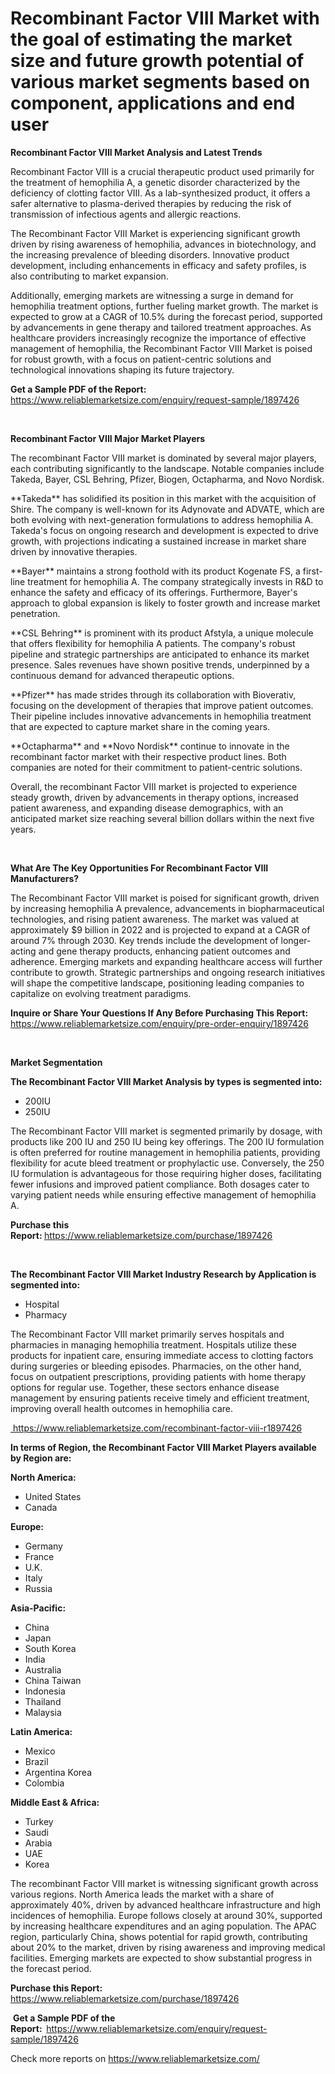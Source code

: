 <p><h1>Recombinant Factor VIII Market with the goal of estimating the market size and future growth potential of various market segments based on component, applications and end user</h1></p><p><strong>Recombinant Factor VIII Market Analysis and Latest Trends</strong></p>
<p><p>Recombinant Factor VIII is a crucial therapeutic product used primarily for the treatment of hemophilia A, a genetic disorder characterized by the deficiency of clotting factor VIII. As a lab-synthesized product, it offers a safer alternative to plasma-derived therapies by reducing the risk of transmission of infectious agents and allergic reactions. </p><p>The Recombinant Factor VIII Market is experiencing significant growth driven by rising awareness of hemophilia, advances in biotechnology, and the increasing prevalence of bleeding disorders. Innovative product development, including enhancements in efficacy and safety profiles, is also contributing to market expansion. </p><p>Additionally, emerging markets are witnessing a surge in demand for hemophilia treatment options, further fueling market growth. The market is expected to grow at a CAGR of 10.5% during the forecast period, supported by advancements in gene therapy and tailored treatment approaches. As healthcare providers increasingly recognize the importance of effective management of hemophilia, the Recombinant Factor VIII Market is poised for robust growth, with a focus on patient-centric solutions and technological innovations shaping its future trajectory.</p></p>
<p><strong>Get a Sample PDF of the Report:&nbsp;</strong> <a href="https://www.reliablemarketsize.com/enquiry/request-sample/1897426?utm_campaign=2445&utm_medium=2&utm_source=Github&utm_content=ia&utm_term=08032025&utm_id=recombinant-factor-viii">https://www.reliablemarketsize.com/enquiry/request-sample/1897426</a></p>
<p>&nbsp;</p>
<p><strong>Recombinant Factor VIII Major Market Players</strong></p>
<p><p>The recombinant Factor VIII market is dominated by several major players, each contributing significantly to the landscape. Notable companies include Takeda, Bayer, CSL Behring, Pfizer, Biogen, Octapharma, and Novo Nordisk.</p><p>**Takeda** has solidified its position in this market with the acquisition of Shire. The company is well-known for its Adynovate and ADVATE, which are both evolving with next-generation formulations to address hemophilia A. Takeda's focus on ongoing research and development is expected to drive growth, with projections indicating a sustained increase in market share driven by innovative therapies.</p><p>**Bayer** maintains a strong foothold with its product Kogenate FS, a first-line treatment for hemophilia A. The company strategically invests in R&D to enhance the safety and efficacy of its offerings. Furthermore, Bayer's approach to global expansion is likely to foster growth and increase market penetration.</p><p>**CSL Behring** is prominent with its product Afstyla, a unique molecule that offers flexibility for hemophilia A patients. The company's robust pipeline and strategic partnerships are anticipated to enhance its market presence. Sales revenues have shown positive trends, underpinned by a continuous demand for advanced therapeutic options.</p><p>**Pfizer** has made strides through its collaboration with Bioverativ, focusing on the development of therapies that improve patient outcomes. Their pipeline includes innovative advancements in hemophilia treatment that are expected to capture market share in the coming years.</p><p>**Octapharma** and **Novo Nordisk** continue to innovate in the recombinant factor market with their respective product lines. Both companies are noted for their commitment to patient-centric solutions.</p><p>Overall, the recombinant Factor VIII market is projected to experience steady growth, driven by advancements in therapy options, increased patient awareness, and expanding disease demographics, with an anticipated market size reaching several billion dollars within the next five years.</p></p>
<p>&nbsp;</p>
<p><strong>What Are The Key Opportunities For Recombinant Factor VIII Manufacturers?</strong></p>
<p><p>The Recombinant Factor VIII market is poised for significant growth, driven by increasing hemophilia A prevalence, advancements in biopharmaceutical technologies, and rising patient awareness. The market was valued at approximately $9 billion in 2022 and is projected to expand at a CAGR of around 7% through 2030. Key trends include the development of longer-acting and gene therapy products, enhancing patient outcomes and adherence. Emerging markets and expanding healthcare access will further contribute to growth. Strategic partnerships and ongoing research initiatives will shape the competitive landscape, positioning leading companies to capitalize on evolving treatment paradigms.</p></p>
<p><strong>Inquire or Share Your Questions If Any Before Purchasing This Report:</strong> <a href="https://www.reliablemarketsize.com/enquiry/pre-order-enquiry/1897426?utm_campaign=2445&utm_medium=2&utm_source=Github&utm_content=ia&utm_term=08032025&utm_id=recombinant-factor-viii">https://www.reliablemarketsize.com/enquiry/pre-order-enquiry/1897426</a></p>
<p>&nbsp;</p>
<p><strong>Market Segmentation</strong></p>
<p><strong>The Recombinant Factor VIII Market Analysis by types is segmented into:</strong></p>
<p><ul><li>200IU</li><li>250IU</li></ul></p>
<p><p>The Recombinant Factor VIII market is segmented primarily by dosage, with products like 200 IU and 250 IU being key offerings. The 200 IU formulation is often preferred for routine management in hemophilia patients, providing flexibility for acute bleed treatment or prophylactic use. Conversely, the 250 IU formulation is advantageous for those requiring higher doses, facilitating fewer infusions and improved patient compliance. Both dosages cater to varying patient needs while ensuring effective management of hemophilia A.</p></p>
<p><strong>Purchase this Report:&nbsp;</strong><a href="https://www.reliablemarketsize.com/purchase/1897426?utm_campaign=2445&utm_medium=2&utm_source=Github&utm_content=ia&utm_term=08032025&utm_id=recombinant-factor-viii">https://www.reliablemarketsize.com/purchase/1897426</a></p>
<p>&nbsp;</p>
<p><strong>The Recombinant Factor VIII Market Industry Research by Application is segmented into:</strong></p>
<p><ul><li>Hospital</li><li>Pharmacy</li></ul></p>
<p><p>The Recombinant Factor VIII market primarily serves hospitals and pharmacies in managing hemophilia treatment. Hospitals utilize these products for inpatient care, ensuring immediate access to clotting factors during surgeries or bleeding episodes. Pharmacies, on the other hand, focus on outpatient prescriptions, providing patients with home therapy options for regular use. Together, these sectors enhance disease management by ensuring patients receive timely and efficient treatment, improving overall health outcomes in hemophilia care.</p></p>
<p><a href="https://www.reliablemarketsize.com/recombinant-factor-viii-r1897426?utm_campaign=2445&utm_medium=2&utm_source=Github&utm_content=ia&utm_term=08032025&utm_id=recombinant-factor-viii">&nbsp;https://www.reliablemarketsize.com/recombinant-factor-viii-r1897426</a></p>
<p><strong>In terms of Region, the Recombinant Factor VIII Market Players available by Region are:</strong></p>
<p>
    <p> <strong> North America: </strong>
        <ul>
            <li>United States</li>
            <li>Canada</li>
        </ul>
        </p> 
    <p> <strong> Europe: </strong>
        <ul>
            <li>Germany</li>
            <li>France</li>
            <li>U.K.</li>
            <li>Italy</li>
            <li>Russia</li>
        </ul>
        </p> 
    <p> <strong> Asia-Pacific: </strong>
        <ul>
            <li>China</li>
            <li>Japan</li>
            <li>South Korea</li>
            <li>India</li>
            <li>Australia</li>
            <li>China Taiwan</li>
            <li>Indonesia</li>
            <li>Thailand</li>
            <li>Malaysia</li>
        </ul>
        </p> 
    <p> <strong> Latin America: </strong>
        <ul>
            <li>Mexico</li>
            <li>Brazil</li>
            <li>Argentina Korea</li>
            <li>Colombia</li>
        </ul>
        </p> 
    <p> <strong> Middle East & Africa: </strong>
        <ul>
            <li>Turkey</li>
            <li>Saudi</li>
            <li>Arabia</li>
            <li>UAE</li>
            <li>Korea</li>
        </ul>
    </p>
    </p>
<p><p>The recombinant Factor VIII market is witnessing significant growth across various regions. North America leads the market with a share of approximately 40%, driven by advanced healthcare infrastructure and high incidences of hemophilia. Europe follows closely at around 30%, supported by increasing healthcare expenditures and an aging population. The APAC region, particularly China, shows potential for rapid growth, contributing about 20% to the market, driven by rising awareness and improving medical facilities. Emerging markets are expected to show substantial progress in the forecast period.</p></p>
<p><strong>Purchase this Report: </strong><a href="https://www.reliablemarketsize.com/purchase/1897426?utm_campaign=2445&utm_medium=2&utm_source=Github&utm_content=ia&utm_term=08032025&utm_id=recombinant-factor-viii">https://www.reliablemarketsize.com/purchase/1897426</a></p>
<p>&nbsp;<strong>Get a Sample PDF of the Report:&nbsp;&nbsp;</strong><a href="https://www.reliablemarketsize.com/enquiry/request-sample/1897426?utm_campaign=2445&utm_medium=2&utm_source=Github&utm_content=ia&utm_term=08032025&utm_id=recombinant-factor-viii">https://www.reliablemarketsize.com/enquiry/request-sample/1897426</a></p>
<p><strong></strong></p>
<p>Check more reports on <a href="https://www.reliablemarketsize.com/?utm_campaign=2445&utm_medium=2&utm_source=Github&utm_content=ia&utm_term=08032025&utm_id=recombinant-factor-viii">https://www.reliablemarketsize.com/</a></p>